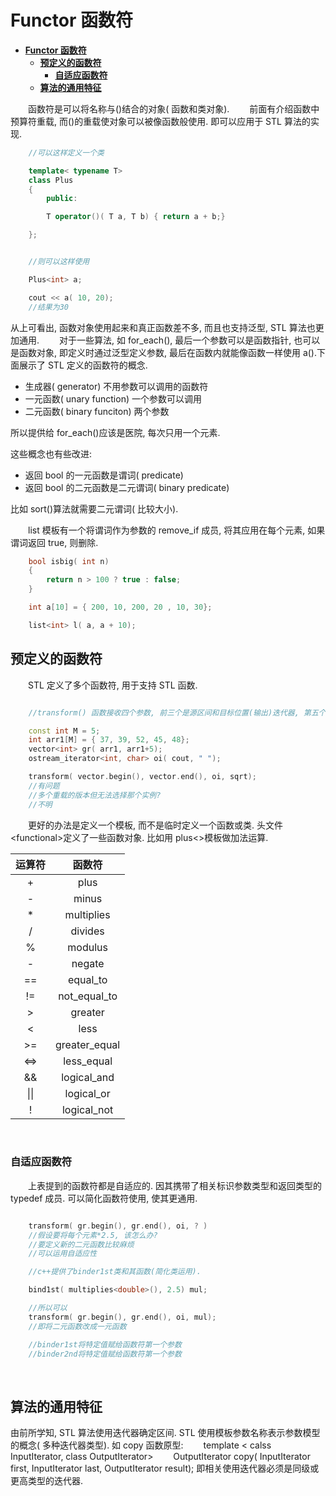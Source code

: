 # **Functor 函数符**

<!-- @import "[TOC]" {cmd="toc" depthFrom=1 depthTo=6 orderedList=false} -->

<!-- code_chunk_output -->

- [**Functor 函数符**](#functor-函数符)
  - [**预定义的函数符**](#预定义的函数符)
    - [**自适应函数符**](#自适应函数符)
  - [**算法的通用特征**](#算法的通用特征)

<!-- /code_chunk_output -->

&emsp;&emsp;函数符是可以将名称与()结合的对象( 函数和类对象).
&emsp;&emsp;前面有介绍函数中预算符重载, 而()的重载使对象可以被像函数般使用. 即可以应用于 STL 算法的实现.

```C++
    //可以这样定义一个类

    template< typename T>
    class Plus
    {
        public:

        T operator()( T a, T b) { return a + b;}

    };


    //则可以这样使用

    Plus<int> a;

    cout << a( 10, 20);
    //结果为30

```

从上可看出, 函数对象使用起来和真正函数差不多, 而且也支持泛型, STL 算法也更加通用.
&emsp;&emsp;对于一些算法, 如 for_each(), 最后一个参数可以是函数指针, 也可以是函数对象, 即定义时通过泛型定义参数, 最后在函数内就能像函数一样使用 a().下面展示了 STL 定义的函数符的概念.

- 生成器( generator) 不用参数可以调用的函数符
- 一元函数( unary function) 一个参数可以调用
- 二元函数( binary funciton) 两个参数

所以提供给 for_each()应该是医院, 每次只用一个元素.

这些概念也有些改进:

- 返回 bool 的一元函数是谓词( predicate)
- 返回 bool 的二元函数是二元谓词( binary predicate)

比如 sort()算法就需要二元谓词( 比较大小).

&emsp;&emsp;list 模板有一个将谓词作为参数的 remove_if 成员, 将其应用在每个元素, 如果谓词返回 true, 则删除.

```C++
    bool isbig( int n)
    {
        return n > 100 ? true : false;
    }

    int a[10] = { 200, 10, 200, 20 , 10, 30};

    list<int> l( a, a + 10);


```

## **预定义的函数符**

&emsp;&emsp;STL 定义了多个函数符, 用于支持 STL 函数.

```C++

    //transform() 函数接收四个参数, 前三个是源区间和目标位置(输出)迭代器, 第五个则是函数符, 用于应用于源的每个元素生成于目标容器.

    const int M = 5;
    int arr1[M] = { 37, 39, 52, 45, 48};
    vector<int> gr( arr1, arr1+5);
    ostream_iterator<int, char> oi( cout, " ");

    transform( vector.begin(), vector.end(), oi, sqrt);
    //有问题
    //多个重载的版本但无法选择那个实例?
    //不明


```

&emsp;&emsp;更好的办法是定义一个模板, 而不是临时定义一个函数或类. 头文件&lt;functional>定义了一些函数对象.
比如用 plus&lt;>模板做加法运算.

| 运算符 |    函数符     |
| :----: | :-----------: |
|   +    |     plus      |
|   -    |     minus     |
|   \*   |  multiplies   |
|   /    |    divides    |
|   %    |    modulus    |
|   -    |    negate     |
|   ==   |   equal_to    |
|   !=   | not_equal_to  |
|   >    |    greater    |
|   <    |     less      |
|   >=   | greater_equal |
|  <=>   |  less_equal   |
|   &&   |  logical_and  |
|  \|\|  |  logical_or   |
|   !    |  logical_not  |

<br/>

### **自适应函数符**

&emsp;&emsp;上表提到的函数符都是自适应的. 因其携带了相关标识参数类型和返回类型的 typedef 成员. 可以简化函数符使用, 使其更通用.

```C++

    transform( gr.begin(), gr.end(), oi, ? )
    //假设要将每个元素*2.5, 该怎么办?
    //要定义新的二元函数比较麻烦
    //可以运用自适应性

    //c++提供了binder1st类和其函数(简化类运用).

    bind1st( multiplies<double>(), 2.5) mul;

    //所以可以
    transform( gr.begin(), gr.end(), oi, mul);
    //即将二元函数改成一元函数

    //binder1st将特定值赋给函数符第一个参数
    //binder2nd将特定值赋给函数符第一个参数

```

<br/>

## **算法的通用特征**

由前所学知, STL 算法使用迭代器确定区间. STL 使用模板参数名称表示参数模型的概念( 多种迭代器类型). 如 copy 函数原型:
&emsp;&emsp;template < calss InputIterator, class OutputIterator>
&emsp;&emsp;OutputIterator copy( InputIterator first, InputIterator last, OutputIterator result);
即相关使用迭代器必须是同级或更高类型的迭代器.


